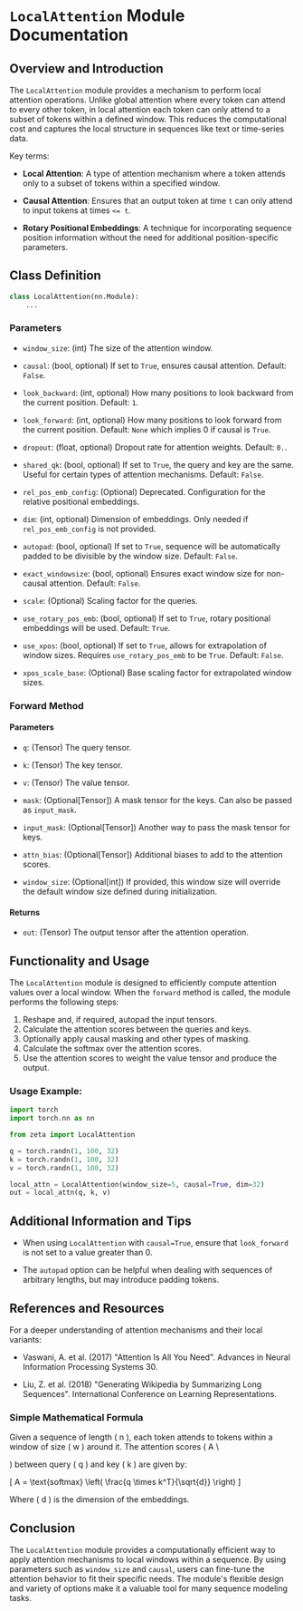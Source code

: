 # `LocalAttention` Module Documentation

## Overview and Introduction

The `LocalAttention` module provides a mechanism to perform local attention operations. Unlike global attention where every token can attend to every other token, in local attention each token can only attend to a subset of tokens within a defined window. This reduces the computational cost and captures the local structure in sequences like text or time-series data.

Key terms:

- **Local Attention**: A type of attention mechanism where a token attends only to a subset of tokens within a specified window.
  
- **Causal Attention**: Ensures that an output token at time `t` can only attend to input tokens at times `<= t`.
  
- **Rotary Positional Embeddings**: A technique for incorporating sequence position information without the need for additional position-specific parameters.

## Class Definition

```python
class LocalAttention(nn.Module):
    ...
```

### Parameters

- `window_size`: (int) The size of the attention window.

- `causal`: (bool, optional) If set to `True`, ensures causal attention. Default: `False`.

- `look_backward`: (int, optional) How many positions to look backward from the current position. Default: `1`.

- `look_forward`: (int, optional) How many positions to look forward from the current position. Default: `None` which implies 0 if causal is `True`.

- `dropout`: (float, optional) Dropout rate for attention weights. Default: `0.`.

- `shared_qk`: (bool, optional) If set to `True`, the query and key are the same. Useful for certain types of attention mechanisms. Default: `False`.

- `rel_pos_emb_config`: (Optional) Deprecated. Configuration for the relative positional embeddings.

- `dim`: (int, optional) Dimension of embeddings. Only needed if `rel_pos_emb_config` is not provided.

- `autopad`: (bool, optional) If set to `True`, sequence will be automatically padded to be divisible by the window size. Default: `False`.

- `exact_windowsize`: (bool, optional) Ensures exact window size for non-causal attention. Default: `False`.

- `scale`: (Optional) Scaling factor for the queries.

- `use_rotary_pos_emb`: (bool, optional) If set to `True`, rotary positional embeddings will be used. Default: `True`.

- `use_xpos`: (bool, optional) If set to `True`, allows for extrapolation of window sizes. Requires `use_rotary_pos_emb` to be `True`. Default: `False`.

- `xpos_scale_base`: (Optional) Base scaling factor for extrapolated window sizes.

### Forward Method

#### Parameters

- `q`: (Tensor) The query tensor.

- `k`: (Tensor) The key tensor.

- `v`: (Tensor) The value tensor.

- `mask`: (Optional[Tensor]) A mask tensor for the keys. Can also be passed as `input_mask`.

- `input_mask`: (Optional[Tensor]) Another way to pass the mask tensor for keys.

- `attn_bias`: (Optional[Tensor]) Additional biases to add to the attention scores.

- `window_size`: (Optional[int]) If provided, this window size will override the default window size defined during initialization.

#### Returns

- `out`: (Tensor) The output tensor after the attention operation.

## Functionality and Usage

The `LocalAttention` module is designed to efficiently compute attention values over a local window. When the `forward` method is called, the module performs the following steps:

1. Reshape and, if required, autopad the input tensors.
2. Calculate the attention scores between the queries and keys.
3. Optionally apply causal masking and other types of masking.
4. Calculate the softmax over the attention scores.
5. Use the attention scores to weight the value tensor and produce the output.

### Usage Example:

```python
import torch
import torch.nn as nn

from zeta import LocalAttention

q = torch.randn(1, 100, 32)
k = torch.randn(1, 100, 32)
v = torch.randn(1, 100, 32)

local_attn = LocalAttention(window_size=5, causal=True, dim=32)
out = local_attn(q, k, v)
```

## Additional Information and Tips

- When using `LocalAttention` with `causal=True`, ensure that `look_forward` is not set to a value greater than 0.

- The `autopad` option can be helpful when dealing with sequences of arbitrary lengths, but may introduce padding tokens.

## References and Resources

For a deeper understanding of attention mechanisms and their local variants:

- Vaswani, A. et al. (2017) "Attention Is All You Need". Advances in Neural Information Processing Systems 30.

- Liu, Z. et al. (2018) "Generating Wikipedia by Summarizing Long Sequences". International Conference on Learning Representations.

### Simple Mathematical Formula

Given a sequence of length \( n \), each token attends to tokens within a window of size \( w \) around it. The attention scores \( A \

) between query \( q \) and key \( k \) are given by:

\[ A = \text{softmax} \left( \frac{q \times k^T}{\sqrt{d}} \right) \]

Where \( d \) is the dimension of the embeddings.

## Conclusion

The `LocalAttention` module provides a computationally efficient way to apply attention mechanisms to local windows within a sequence. By using parameters such as `window_size` and `causal`, users can fine-tune the attention behavior to fit their specific needs. The module's flexible design and variety of options make it a valuable tool for many sequence modeling tasks.